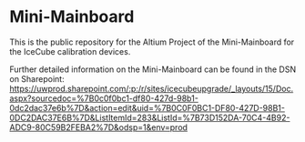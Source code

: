 # Mini-Mainboard

This is the public repository for the Altium Project of the Mini-Mainboard for the IceCube calibration devices. 

Further detailed information on the Mini-Mainboard can be found in the DSN on Sharepoint:
https://uwprod.sharepoint.com/:p:/r/sites/icecubeupgrade/_layouts/15/Doc.aspx?sourcedoc=%7B0c0f0bc1-df80-427d-98b1-0dc2dac37e6b%7D&action=edit&uid=%7B0C0F0BC1-DF80-427D-98B1-0DC2DAC37E6B%7D&ListItemId=283&ListId=%7B73D152DA-70C4-4B92-ADC9-80C59B2FEBA2%7D&odsp=1&env=prod
